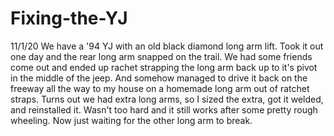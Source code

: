 # Fixing-the-YJ
11/1/20 We have a '94 YJ with an old black diamond long arm lift. Took it out one day and the rear long arm snapped on the trail. We had some friends come out and ended up rachet strapping the long arm back up to it's pivot in the middle of the jeep. And somehow managed to drive it back on the freeway all the way to my house on a homemade long arm out of ratchet straps. Turns out we had extra long arms, so I sized the extra, got it welded, and reinstalled it. Wasn't too hard and it still works after some pretty rough wheeling. Now just waiting for the other long arm to break.
